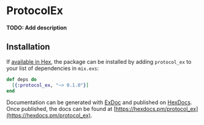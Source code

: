 # ProtocolEx

**TODO: Add description**

## Installation

If [available in Hex](https://hex.pm/docs/publish), the package can be installed
by adding `protocol_ex` to your list of dependencies in `mix.exs`:

```elixir
def deps do
  [{:protocol_ex, "~> 0.1.0"}]
end
```

Documentation can be generated with [ExDoc](https://github.com/elixir-lang/ex_doc)
and published on [HexDocs](https://hexdocs.pm). Once published, the docs can
be found at [https://hexdocs.pm/protocol_ex](https://hexdocs.pm/protocol_ex).

